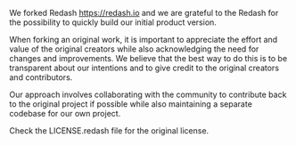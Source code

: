 We forked Redash https://redash.io and we are grateful to the Redash for the possibility to quickly build our initial product version.

When forking an original work, it is important to appreciate the effort and value of the original creators while also acknowledging the need for changes and improvements. We believe that the best way to do this is to be transparent about our intentions and to give credit to the original creators and contributors.

Our approach involves collaborating with the community to contribute back to the original project if possible while also maintaining a separate codebase for our own project.

Check the LICENSE.redash file for the original license.
